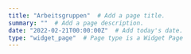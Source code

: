 ```yaml
---
title: "Arbeitsgruppen"  # Add a page title.
summary: ""  # Add a page description.
date: "2022-02-21T00:00:00Z"  # Add today's date.
type: "widget_page"  # Page type is a Widget Page
---
```

